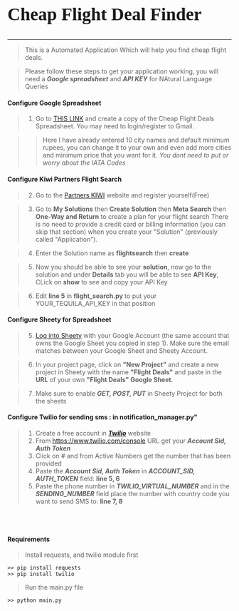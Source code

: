 ## 
<h2 style="font-family: Times New Roman, sans-serif; font-size: 40">Cheap Flight Deal Finder</h2>

***

> This is a Automated Application Which will help you find cheap flight deals. 

> Please follow these steps to get your application working, you will need a ***Google spreadsheet*** and ***API KEY*** for NAtural Language Queries

#### Configure Google Spreadsheet

> 1. Go to [THIS LINK](https://docs.google.com/spreadsheets/d/1UwYezvA1AAgUjXJHV3d5gkXKswilkm1IwOMvo-7Ozy4/edit?usp=sharing) and create a copy of the Cheap Flight Deals Spreadsheet. You may need to login/register to Gmail.

> > Here I have already entered 10 city names and default minimum rupees, you can change it to your own and even add more cities and minimum price that you want for it. *You dont need to put or worry about the IATA Codes*

#### Configure Kiwi Partners Flight Search

> 2. Go to the [Partners KIWI](https://tequila.kiwi.com/portal/login/register) website and register yourself(Free) 

> 3. Go to **My Solutions** then **Create Solution** then **Meta Search** then **One-Way and Return** to create a plan for your flight search
	There is no need to provide a credit card or billing information (you can skip that section) when you create your "Solution" (previously called "Application").

> 4. Enter the Solution name as **flightsearch** then **create**

> 5. Now you should be able to see your **solution**, now go to the solution and under **Details** tab you will be able to see **API Key**, CLick on **show** to see and copy your API Key

> 6. Edit **line 5** in **flight_search.py** to put your YOUR_TEQUILA_API_KEY in that position


#### Configure Sheety for Spreadsheet

> 5. [Log into Sheety](https://sheety.co/) with your Google Account (the same account that owns the Google Sheet you copied in step 1). Make sure the email matches between your Google Sheet and Sheety Account.

> 6. In your project page, click on **"New Project"** and create a new project in Sheety with the name **"Flight Deals"** and paste in the **URL** of your own **"Flight Deals" Google Sheet**.

> 7. Make sure to enable ***GET, POST, PUT*** in Sheety Project for both the sheets


#### Configure Twilio for sending sms : in **notification_manager.py"**

> 1. Create a free account in ***[Twilio](https://www.twilio.com)*** website
> 2. From <https://www.twilio.com/console> URL get your ***Account Sid, Auth Token***
> 3. Click on # and from Active Numbers get the number that has been provided
> 4. Paste the ***Account Sid, Auth Token*** in ***ACCOUNT_SID, AUTH_TOKEN*** field:   **line 5, 6** 
> 5. Paste the phone number in ***TWILIO_VIRTUAL_NUMBER*** and in the ***SENDING_NUMBER*** field place the number with country code you want to send SMS to: **line 7, 8**

<br><br>

#### Requirements
> Install requests, and twilio module first

```
>> pip install requests
>> pip install twilio
```

> Run the main.py file 
```
>> python main.py

```
